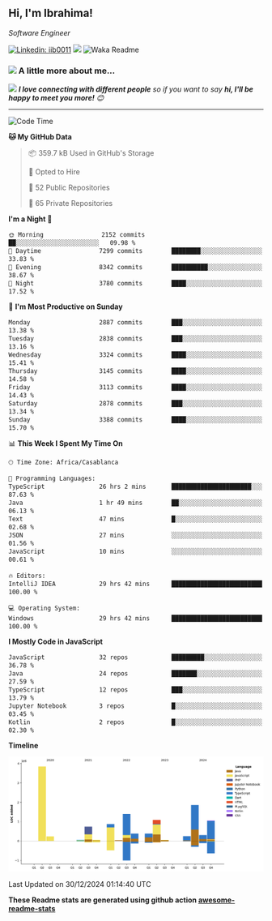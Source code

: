 <h2>Hi, I'm Ibrahima! </h2>
<p><em>Software Engineer 
</em></p>


[![Linkedin: iib0011](https://img.shields.io/badge/-iib0011-blue?style=flat-square&logo=Linkedin&logoColor=white&link=https://www.linkedin.com/in/iib0011/)](https://www.linkedin.com/in/iib0011/)
![](https://visitor-badge.glitch.me/badge?page_id=iib0011)
![Waka Readme](https://github.com/iib0011/iib0011/workflows/Waka%20Readme/badge.svg)


### <img src="https://media.giphy.com/media/VgCDAzcKvsR6OM0uWg/giphy.gif" width="50"> A little more about me...  


<img src="https://media.giphy.com/media/LnQjpWaON8nhr21vNW/giphy.gif" width="60"> <em><b>I love connecting with different people</b> so if you want to say <b>hi, I'll be happy to meet you more!</b> 😊</em>

---
<!--START_SECTION:waka-->
![Code Time](http://img.shields.io/badge/Code%20Time-4%2C187%20hrs%202%20mins-blue)

**🐱 My GitHub Data** 

> 📦 359.7 kB Used in GitHub's Storage 
 > 
> 💼 Opted to Hire
 > 
> 📜 52 Public Repositories 
 > 
> 🔑 65 Private Repositories 
 > 
**I'm a Night 🦉** 

```text
🌞 Morning                2152 commits        ██░░░░░░░░░░░░░░░░░░░░░░░   09.98 % 
🌆 Daytime                7299 commits        ████████░░░░░░░░░░░░░░░░░   33.83 % 
🌃 Evening                8342 commits        ██████████░░░░░░░░░░░░░░░   38.67 % 
🌙 Night                  3780 commits        ████░░░░░░░░░░░░░░░░░░░░░   17.52 % 
```
📅 **I'm Most Productive on Sunday** 

```text
Monday                   2887 commits        ███░░░░░░░░░░░░░░░░░░░░░░   13.38 % 
Tuesday                  2838 commits        ███░░░░░░░░░░░░░░░░░░░░░░   13.16 % 
Wednesday                3324 commits        ████░░░░░░░░░░░░░░░░░░░░░   15.41 % 
Thursday                 3145 commits        ████░░░░░░░░░░░░░░░░░░░░░   14.58 % 
Friday                   3113 commits        ████░░░░░░░░░░░░░░░░░░░░░   14.43 % 
Saturday                 2878 commits        ███░░░░░░░░░░░░░░░░░░░░░░   13.34 % 
Sunday                   3388 commits        ████░░░░░░░░░░░░░░░░░░░░░   15.70 % 
```


📊 **This Week I Spent My Time On** 

```text
🕑︎ Time Zone: Africa/Casablanca

💬 Programming Languages: 
TypeScript               26 hrs 2 mins       ██████████████████████░░░   87.63 % 
Java                     1 hr 49 mins        ██░░░░░░░░░░░░░░░░░░░░░░░   06.13 % 
Text                     47 mins             █░░░░░░░░░░░░░░░░░░░░░░░░   02.68 % 
JSON                     27 mins             ░░░░░░░░░░░░░░░░░░░░░░░░░   01.56 % 
JavaScript               10 mins             ░░░░░░░░░░░░░░░░░░░░░░░░░   00.61 % 

🔥 Editors: 
IntelliJ IDEA            29 hrs 42 mins      █████████████████████████   100.00 % 

💻 Operating System: 
Windows                  29 hrs 42 mins      █████████████████████████   100.00 % 
```

**I Mostly Code in JavaScript** 

```text
JavaScript               32 repos            █████████░░░░░░░░░░░░░░░░   36.78 % 
Java                     24 repos            ███████░░░░░░░░░░░░░░░░░░   27.59 % 
TypeScript               12 repos            ███░░░░░░░░░░░░░░░░░░░░░░   13.79 % 
Jupyter Notebook         3 repos             █░░░░░░░░░░░░░░░░░░░░░░░░   03.45 % 
Kotlin                   2 repos             █░░░░░░░░░░░░░░░░░░░░░░░░   02.30 % 
```



**Timeline**

![Lines of Code chart](https://raw.githubusercontent.com/iib0011/iib0011/master/assets/bar_graph.png)


 Last Updated on 30/12/2024 01:14:40 UTC
<!--END_SECTION:waka-->

**These Readme stats are generated using github action [awesome-readme-stats](https://github.com/iib0011/waka-readme-stats)**

